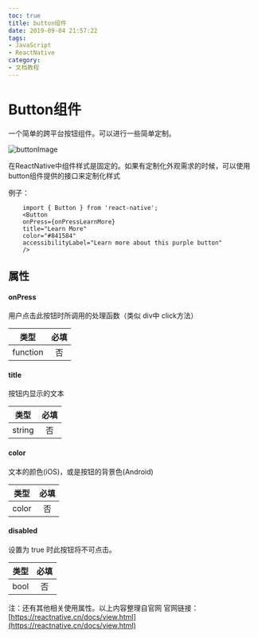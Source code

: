 ```yaml
---
toc: true
title: button组件
date: 2019-09-04 21:57:22
tags:
- JavaScript
- ReactNative
category: 
- 文档教程
---
```


# Button组件

一个简单的跨平台按钮组件。可以进行一些简单定制。

![buttonImage](https://reactnative.cn/docs/assets/buttonExample.png)

在ReactNative中组件样式是固定的。如果有定制化外观需求的时候，可以使用button组件提供的接口来定制化样式

例子：
```
    import { Button } from 'react-native';
    <Button
    onPress={onPressLearnMore}
    title="Learn More"
    color="#841584"
    accessibilityLabel="Learn more about this purple button"
    />
```

## 属性

#### onPress

用户点击此按钮时所调用的处理函数（类似 div中 click方法）

类型|必填|
--|:--:|
function|否|

#### title

按钮内显示的文本

类型|必填|
--|:--:|
string|否|

#### color

文本的颜色(iOS)，或是按钮的背景色(Android)

类型|必填|
--|:--:|
color|否|

#### disabled

设置为 true 时此按钮将不可点击。

类型|必填|
--|:--:|
bool|否|

注：还有其他相关使用属性。以上内容整理自官网
    官网链接：[https://reactnative.cn/docs/view.html](https://reactnative.cn/docs/view.html)